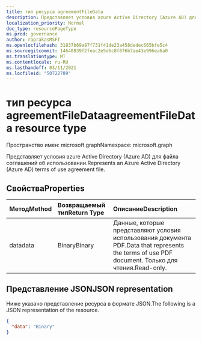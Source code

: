 ```yaml
---
title: тип ресурса agreementFileData
description: Представляет условия azure Active Directory (Azure AD) для файла соглашений об использовании.
localization_priority: Normal
doc_type: resourcePageType
ms.prod: governance
author: raprakasMSFT
ms.openlocfilehash: 31837b69a87f731f41de23a458dedec665bfe5c4
ms.sourcegitcommit: 14648839f2feac2e5d6c8f876b7ae43e996ea6a0
ms.translationtype: MT
ms.contentlocale: ru-RU
ms.lasthandoff: 03/11/2021
ms.locfileid: "50722789"
---
```

# <a name="agreementfiledata-resource-type"></a><span data-ttu-id="10c51-103">тип ресурса agreementFileData</span><span class="sxs-lookup"><span data-stu-id="10c51-103">agreementFileData resource type</span></span>

<span data-ttu-id="10c51-104">Пространство имен: microsoft.graph</span><span class="sxs-lookup"><span data-stu-id="10c51-104">Namespace: microsoft.graph</span></span>

<span data-ttu-id="10c51-105">Представляет условия azure Active Directory (Azure AD) для файла соглашений об использовании.</span><span class="sxs-lookup"><span data-stu-id="10c51-105">Represents an Azure Active Directory (Azure AD) terms of use agreement file.</span></span>

## <a name="properties"></a><span data-ttu-id="10c51-106">Свойства</span><span class="sxs-lookup"><span data-stu-id="10c51-106">Properties</span></span>
| <span data-ttu-id="10c51-107">Метод</span><span class="sxs-lookup"><span data-stu-id="10c51-107">Method</span></span>       | <span data-ttu-id="10c51-108">Возвращаемый тип</span><span class="sxs-lookup"><span data-stu-id="10c51-108">Return Type</span></span> | <span data-ttu-id="10c51-109">Описание</span><span class="sxs-lookup"><span data-stu-id="10c51-109">Description</span></span> |
|:-------------|:------------|:------------|
|<span data-ttu-id="10c51-110">data</span><span class="sxs-lookup"><span data-stu-id="10c51-110">data</span></span>|<span data-ttu-id="10c51-111">Binary</span><span class="sxs-lookup"><span data-stu-id="10c51-111">Binary</span></span>|<span data-ttu-id="10c51-112">Данные, которые представляют условия использования документа PDF.</span><span class="sxs-lookup"><span data-stu-id="10c51-112">Data that represents the terms of use PDF document.</span></span> <span data-ttu-id="10c51-113">Только для чтения.</span><span class="sxs-lookup"><span data-stu-id="10c51-113">Read-only.</span></span>|

## <a name="json-representation"></a><span data-ttu-id="10c51-114">Представление JSON</span><span class="sxs-lookup"><span data-stu-id="10c51-114">JSON representation</span></span>

<span data-ttu-id="10c51-115">Ниже указано представление ресурса в формате JSON.</span><span class="sxs-lookup"><span data-stu-id="10c51-115">The following is a JSON representation of the resource.</span></span>

<!-- {
  "blockType": "resource",
  "optionalProperties": [

  ],
  "@odata.type": "microsoft.graph.agreementFileData"
}-->

```json
{
  "data": "Binary"
}

```

<!-- uuid: 8fcb5dbc-d5aa-4681-8e31-b001d5168d79
2015-10-25 14:57:30 UTC -->
<!--
{
  "type": "#page.annotation",
  "description": "agreementFileData resource",
  "keywords": "",
  "section": "documentation",
  "tocPath": "",
  "suppressions": []
}
-->


